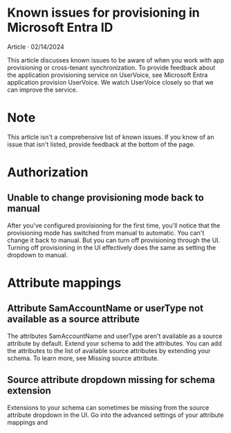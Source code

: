 Known issues for provisioning in Microsoft Entra ID
===

Article · 02/14/2024

This article discusses known issues to be aware of when you work with app provisioning or cross-tenant synchronization. To provide feedback about the application provisioning service on UserVoice, see Microsoft Entra application provision UserVoice. We watch UserVoice closely so that we can improve the service.

# Note

This article isn't a comprehensive list of known issues. If you know of an issue that isn't listed, provide feedback at the bottom of the page.

# Authorization

## Unable to change provisioning mode back to manual

After you've configured provisioning for the first time, you'll notice that the provisioning mode has switched from manual to automatic. You can't change it back to manual. But you can turn off provisioning through the UI. Turning off provisioning in the UI effectively does the same as setting the dropdown to manual.

# Attribute mappings

## Attribute SamAccountName or userType not available as a source attribute

The attributes SamAccountName and userType aren't available as a source attribute by default. Extend your schema to add the attributes. You can add the attributes to the list of available source attributes by extending your schema. To learn more, see Missing source attribute.

## Source attribute dropdown missing for schema extension

Extensions to your schema can sometimes be missing from the source attribute dropdown in the UI. Go into the advanced settings of your attribute mappings and